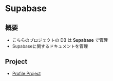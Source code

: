 # Supabase

## 概要

- こちらのプロジェクトの DB は **Supabase** で管理
- Supabaseに関するドキュメントを管理

## Project

- [Profile Project](https://supabase.com/dashboard/project/hiyuwgtjkyvipekkatqf)
